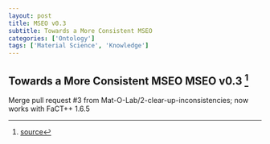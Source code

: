 ```yaml
---
layout: post
title: MSEO v0.3
subtitle: Towards a More Consistent MSEO
categories: ['Ontology']
tags: ['Material Science', 'Knowledge']
---
```


## Towards a More Consistent MSEO MSEO v0.3 [^fn1]

Merge pull request #3 from Mat-O-Lab/2-clear-up-inconsistencies; now works with FaCT++ 1.6.5

[^fn1]: [source](https://github.com/Mat-O-Lab/MSEO/compare/v0.24...v0.3)